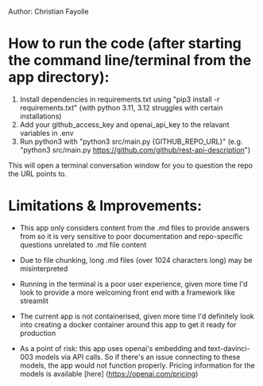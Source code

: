 Author: Christian Fayolle


# How to run the code (after starting the command line/terminal from the app directory):   

1) Install dependencies in requirements.txt using "pip3 install -r requirements.txt" (with python 3.11, 3.12 struggles with certain installations)  
2) Add your github_access_key and openai_api_key to the relavant variables in .env  
3) Run python3 with "python3 src/main.py {GITHUB_REPO_URL}" (e.g. "python3 src/main.py https://github.com/github/rest-api-description")

This will open a terminal conversation window for you to question the repo the URL points to.


# Limitations & Improvements:

+ This app only considers content from the .md files to provide answers from so it is very sensitive to poor documentation and repo-specific questions unrelated to .md file content

+ Due to file chunking, long .md files (over 1024 characters long) may be misinterpreted

+ Running in the terminal is a poor user experience, given more time I'd look to provide a more welcoming front end with a framework like streamlit

+ The current app is not containerised, given more time I'd definitely look into creating a docker container around this app to get it ready for production

+ As a point of risk: this app uses openai's embedding and text-davinci-003 models via API calls. So if there's an issue connecting to these models, the app would not function properly.  Pricing information for the models is available [here] (https://openai.com/pricing)